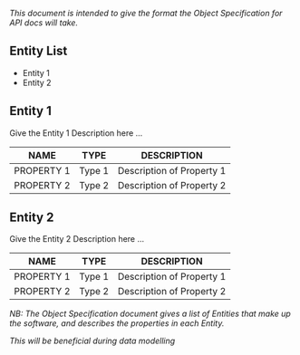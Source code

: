 *This document is intended to give the format the Object Specification for API docs will take.*

## Entity List

* Entity 1
* Entity 2 

## Entity 1
Give the Entity 1 Description here …

| NAME			|TYPE		| DESCRIPTION               |
|---------------|-----------|---------------------------|
| PROPERTY 1	| Type 1	| Description of Property 1 |
| PROPERTY 2	| Type 2	| Description of Property 2 |

## Entity 2
Give the Entity 2 Description here …

| NAME			| TYPE		| DESCRIPTION 				|                
|---------------|-----------|---------------------------|
| PROPERTY 1	| Type 1	| Description of Property 1 |
| PROPERTY 2	| Type 2	| Description of Property 2 |


*NB: The Object Specification document gives a list of Entities that make up the software, and describes the properties in each Entity.* 

*This will be beneficial during data modelling*
